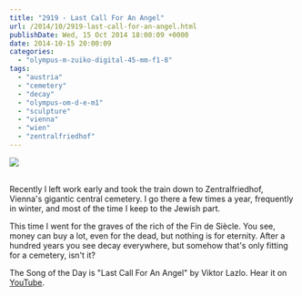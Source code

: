 ```yaml
---
title: "2919 - Last Call For An Angel"
url: /2014/10/2919-last-call-for-an-angel.html
publishDate: Wed, 15 Oct 2014 18:00:09 +0000
date: 2014-10-15 20:00:09
categories: 
  - "olympus-m-zuiko-digital-45-mm-f1-8"
tags: 
  - "austria"
  - "cemetery"
  - "decay"
  - "olympus-om-d-e-m1"
  - "sculpture"
  - "vienna"
  - "wien"
  - "zentralfriedhof"
---
```

<div class="container">
<div class="center"><a target="_blank" href="https://d25zfm9zpd7gm5.cloudfront.net/1200x1200/2014/20140917_143939_lr.jpg"><img src="https://d25zfm9zpd7gm5.cloudfront.net/0600x0600/2014/20140917_143939_lr.jpg" /></a></div>
</div>
<br />

Recently I left work early and took the train down to Zentralfriedhof, Vienna's gigantic central cemetery. I go there a few times a year, frequently in winter, and most of the time I keep to the Jewish part.

This time I went for the graves of the rich of the Fin de Siècle. You see, money can buy a lot, even for the dead, but nothing is for eternity. After a hundred years you see decay everywhere, but somehow that's only fitting for a cemetery, isn't it?

The Song of the Day is "Last Call For An Angel" by Viktor Lazlo. Hear it on <a href="https://www.youtube.com/watch?v=m0ZdrTQyqIk" target="_blank">YouTube</a>.
